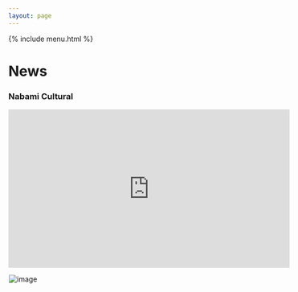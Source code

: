 ```yaml
---
layout: page
---
```


{% include menu.html %}

<script>
document.getElementById("dropbtn2020").style.backgroundColor = "orange";
</script>

<div id="fb-root"></div>
<script async defer crossorigin="anonymous" src="https://connect.facebook.net/en_GB/sdk.js#xfbml=1&version=v8.0" nonce="LlOs07kQ"></script>

<div id="demo"></div>
<h1>News</h1>

<!--iframe width="560" height="315" src="https://www.youtube.com/embed/r-batujRAfg" frameborder="0" allow="accelerometer; autoplay; clipboard-write; encrypted-media; gyroscope; picture-in-picture" allowfullscreen></iframe-->
<h3>Nabami Cultural</h3>

<iframe width="560" height="315" src="https://www.youtube.com/embed/CcIYjADXk-E" frameborder="0" allowfullscreen></iframe>

<img style="margin-left:1px;" src="../images/puja2020/nirghonto.jpg" alt="image"/><br/>





